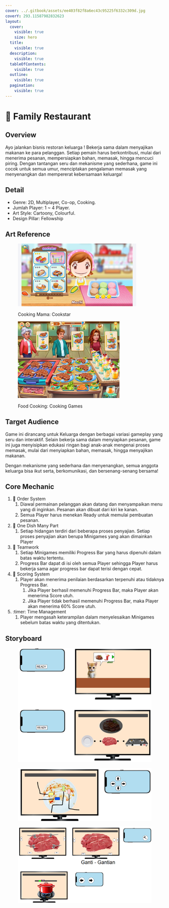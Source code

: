 ```yaml
---
cover: ../.gitbook/assets/ee403f82f8a6ec43c95225f6332c309d.jpg
coverY: 293.11587982832623
layout:
  cover:
    visible: true
    size: hero
  title:
    visible: true
  description:
    visible: true
  tableOfContents:
    visible: true
  outline:
    visible: true
  pagination:
    visible: true
---
```


# 🍲 Family Restaurant

## Overview

Ayo jalankan bisnis restoran keluarga ! Bekerja sama dalam menyajikan makanan ke para pelanggan. Setiap pemain harus berkontribusi, mulai dari menerima pesanan, mempersiapkan bahan, memasak, hingga mencuci piring. Dengan tantangan seru dan mekanisme yang sederhana, game ini cocok untuk semua umur, menciptakan pengalaman memasak yang menyenangkan dan mempererat kebersamaan keluarga!

## Detail

* Genre: 2D, Multiplayer, Co-op, Cooking.
* Jumlah Player: 1 \~ 4 Player.
* Art Style: Cartoony, Colourful.
* Design Pillar: Fellowship

## Art Reference

<figure><img src="../.gitbook/assets/Cooking-Mama-Cookstar---Nintendo-Switch.jpg" alt="" width="375"><figcaption><p>Cooking Mama: Cookstar</p></figcaption></figure>

<figure><img src="../.gitbook/assets/643x0w (2).jpg" alt="" width="322"><figcaption><p>Food Cooking: Cooking Games</p></figcaption></figure>

## Target Audience

Game ini dirancang untuk Keluarga dengan berbagai variasi gameplay yang seru dan interaktif. Selain bekerja sama dalam menyiapkan pesanan, game ini juga menyisipkan edukasi ringan bagi anak-anak mengenai proses memasak, mulai dari menyiapkan bahan, memasak, hingga menyajikan makanan.

Dengan mekanisme yang sederhana dan menyenangkan, semua anggota keluarga bisa ikut serta, berkomunikasi, dan bersenang-senang bersama!

## Core Mechanic

1. :receipt: Order System
   1. Diawal permainan pelanggan akan datang dan menyampaikan menu yang di inginkan. Pesanan akan dibuat dari kiri ke kanan.
   2. Semua Player harus menekan Ready untuk memulai pembuatan pesanan.
2. :hamburger: One Dish Many Part
   1. Setiap hidangan terdiri dari beberapa proses penyajian. Setiap proses penyajian akan berupa Minigames yang akan dimainkan Player
3. :handshake: Teamwork
   1. Setiap Minigames memiliki Progress Bar yang harus dipenuhi dalam batas waktu tertentu.
   2. Progress Bar dapat di isi oleh semua Player sehingga Player harus bekerja sama agar progress bar dapat terisi dengan cepat.
4. :100: Scoring System
   1. Player akan menerima penilaian berdasarkan terpenuhi atau tidaknya Progress Bar.
      1. Jika Player berhasil memenuhi Progress Bar, maka Player akan menerima Score utuh.
      2. Jika Player tidak berhasil memenuhi Progress Bar, maka Player akan menerima 60% Score utuh.&#x20;
5. :timer: Time Management
   1. Player mengasah keterampilan dalam menyelesaikan Minigames sebelum batas waktu yang ditentukan.

## Storyboard

<figure><img src="../.gitbook/assets/image (2).png" alt=""><figcaption></figcaption></figure>

<figure><img src="../.gitbook/assets/image (3).png" alt=""><figcaption></figcaption></figure>

<figure><img src="../.gitbook/assets/image (4).png" alt=""><figcaption></figcaption></figure>
